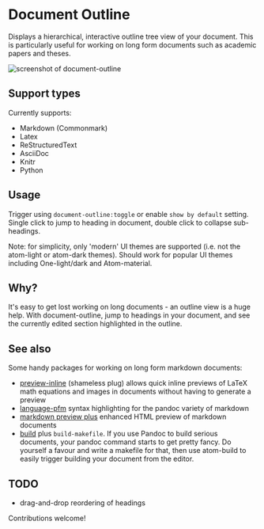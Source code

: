 # Document Outline

Displays a hierarchical, interactive outline tree view of your document. This is particularly useful for working on long form documents such as academic papers and theses.

![screenshot of document-outline](https://raw.githubusercontent.com/mangecoeur/document-outline/master/document-outline-screenshot.png)

## Support types

Currently supports:

- Markdown (Commonmark)
- Latex
- ReStructuredText
- AsciiDoc
- Knitr
- Python

## Usage

Trigger using `document-outline:toggle` or enable `show by default` setting. Single click to jump to heading in document, double click to collapse sub-headings.

Note: for simplicity, only 'modern' UI themes are supported (i.e. not the atom-light or atom-dark themes). Should work for popular UI themes including One-light/dark and Atom-material.


## Why?

It's easy to get lost working on long documents - an outline view is a huge help. With document-outline, jump to headings in your document, and see the currently edited section highlighted in the outline.

## See also

Some handy packages for working on long form markdown documents:

- [preview-inline](https://atom.io/packages/preview-inline) (shameless plug) allows quick inline previews of LaTeX math equations and images in documents without having to generate a preview
- [language-pfm](https://atom.io/packages/language-pfm) syntax highlighting for the pandoc variety of markdown
- [markdown preview plus](https://atom.io/packages/markdown-preview-plus) enhanced HTML preview of markdown documents
- [build](https://atom.io/packages/build) plus `build-makefile`. If you use Pandoc to build serious documents, your pandoc command starts to get pretty fancy. Do yourself a favour and write a makefile for that, then use atom-build to easily trigger building your document from the editor.


## TODO

- drag-and-drop reordering of headings

Contributions welcome!
